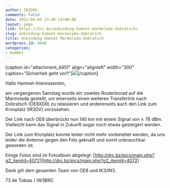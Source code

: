 ```yaml
---
author: IN3DOV
comments: false
date: 2012-04-04 13:46:13+00:00
layout: page
link: https://drc.bz/anbindung-hamnet-marmolada-dobratsch/
slug: anbindung-hamnet-marmolada-dobratsch
title: Anbindung Hamnet Marmolada-Dobratsch
wordpress_id: 4448
categories:
- HamNet
---
```


[caption id="attachment_4451" align="alignleft" width="300" caption="Sicherheit geht vor!!"][![](https://drc.bz/wp-content/uploads/2012/04/team2-300x225.jpg)](https://drc.bz/wp-content/uploads/2012/04/team2.jpg)[/caption]


Hallo Hamnet-Interessenten,




am vergangenen Samstag wurde ein zweites Routerborad auf die Marmolada gestellt, um einerseits einen weiteren Transferlink nach Dobratsch (OE8XDR) zu relaisieren und andererseits auch den Link zum Kronplatz (IR3DV) vorzusehen.




Der Link nach OE8 überbrückt nun 140 km mit einem Signal von ± 78 dBm. Vielleicht kann das Signal in Zukunft sogar noch etwas gesteigert werden.




Der Link zum Kronplatz konnte leider nicht mehr vorbereitet werden, da uns leider die Antenne gegen den Fels geknallt und somit unbrauchbar geworden ist.




Einige Fotos sind im Fotoalbum abgelegt: [http://drc.bz/pics/main.php?g2_itemId=4072](http://drc.bz/pics/main.php?g2_itemId=4072)




Dank gilt dem gesamten Team von OE8 und IK3/IN3.




73 de Tobias / IW3BRC 
